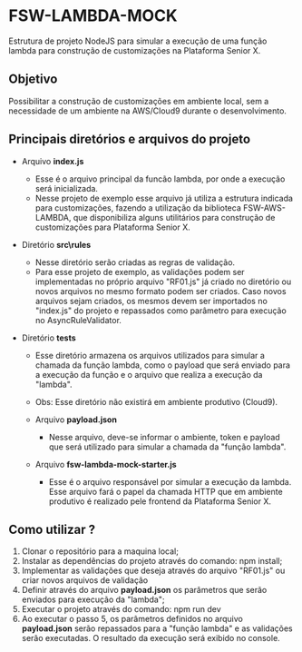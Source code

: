 # FSW-LAMBDA-MOCK

Estrutura de projeto NodeJS para simular a execução de uma função lambda para construção de customizações na Plataforma Senior X.

## Objetivo

Possibilitar a construção de customizações em ambiente local, sem a necessidade de um ambiente na AWS/Cloud9 durante o desenvolvimento.

## Principais diretórios e arquivos do projeto

  - Arquivo **index.js**
    - Esse é o arquivo principal da funcão lambda, por onde a execução será inicializada. 
    - Nesse projeto de exemplo esse arquivo já utiliza a estrutura indicada para customizações, fazendo a utilização da biblioteca FSW-AWS-LAMBDA, que disponibiliza alguns utilitários para construção de customizações para Plataforma Senior X. 

  - Diretório **src\rules**
    - Nesse diretório serão criadas as regras de validação. 
    - Para esse projeto de exemplo, as validações podem ser implementadas no próprio arquivo "RF01.js" já criado no diretório ou novos arquivos no mesmo formato podem ser criados. Caso novos arquivos sejam criados, os mesmos devem ser importados no "index.js" do projeto e repassados como parâmetro para execução no AsyncRuleValidator.

  - Diretório **tests**
    - Esse diretório armazena os arquivos utilizados para simular a chamada da função lambda, como o payload que será enviado para a execução da função e o arquivo que realiza a execução da "lambda". 
    - Obs: Esse diretório não existirá em ambiente produtivo (Cloud9). 

    - Arquivo **payload.json**
      - Nesse arquivo, deve-se informar o ambiente, token e payload que será utilizado para simular a chamada da "função lambda". 

    - Arquivo **fsw-lambda-mock-starter.js**
      - Esse é o arquivo responsável por simular a execução da lambda. Esse arquivo fará o papel da chamada HTTP que em ambiente produtivo é realizado pele frontend da Plataforma Senior X. 

## Como utilizar ? 

 1. Clonar o repositório para a maquina local;
 2. Instalar as dependências do projeto através do comando: npm install;
 3. Implementar as validações que deseja através do arquivo "RF01.js" ou criar novos arquivos de validação
 4. Definir através do arquivo **payload.json** os parâmetros que serão enviados para execução da "lambda"; 
 5. Executar o projeto através do comando: npm run dev
 6. Ao executar o passo 5, os parâmetros definidos no arquivo **payload.json** serão repassados para a "função lambda" e as validações serão executadas. O resultado da execução será exibido no console. 
 